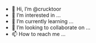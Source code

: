 - 👋 Hi, I’m @crucktoor
- 👀 I’m interested in ...
- 🌱 I’m currently learning ...
- 💞️ I’m looking to collaborate on ...
- 📫 How to reach me ...

<!---
crucktoor/crucktoor is a ✨ special ✨ repository because its `README.md` (this file) appears on your GitHub profile.
You can click the Preview link to take a look at your changes.
--->
